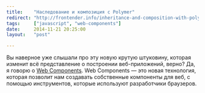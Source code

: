 ```yaml
---
title:    "Наследование и композиция с Polymer"
redirect: "http://frontender.info/inheritance-and-composition-with-polymer/"
tags:     ["javascript", "web-components"]
date:     2014-11-21 20:25:00
layout:   "post"

---
```


Вы наверное уже слышали про эту новую крутую штуковину, которая изменит всё представление о построении веб-приложений, верно? Да, я говорю о [Web Components][1]. Web Components — это новая технология, которая позволит нам создавать собственные компоненты для веб, с помощью инструментов, которые используют разработчики браузеров.

[1]: http://webcomponents.org/
